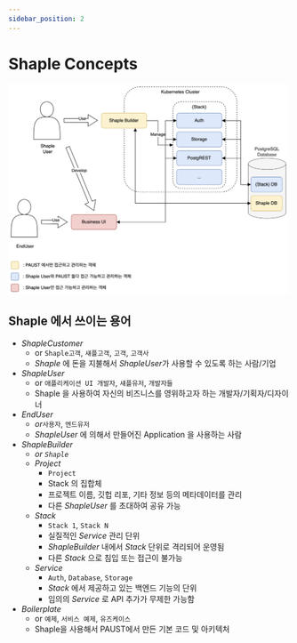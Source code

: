 ```yaml
---
sidebar_position: 2
---
```


# Shaple Concepts
![ShapleConcepts](./img/concepts.png)

## Shaple 에서 쓰이는 용어

- *ShapleCustomer*
    - or `Shaple고객`, `섀플고객`, `고객`, `고객사`
    - *Shaple* 에 돈을 지불해서 *ShapleUser*가 사용할 수 있도록 하는 사람/기업
- *ShapleUser*
    - or `애플리케이션 UI 개발자`, `섀플유저`, `개발자들`
    - Shaple 을 사용하여 자신의 비즈니스를 영위하고자 하는 개발자/기획자/디자이너
- *EndUser*
    - *or*`사용자`, `엔드유저`
    - *ShapleUser* 에 의해서 만들어진 Application 을 사용하는 사람
- *ShapleBuilder*
    - *or `Shaple`*
    - *Project*
        - `Project`
        - Stack 의 집합체
        - 프로젝트 이름, 깃헙 리포, 기타 정보 등의 메타데이터를 관리
        - 다른 *ShapleUser* 를 초대하여 공유 가능
    - *Stack*
        - `Stack 1`, `Stack N`
        - 실질적인 *Service* 관리 단위
        - *ShapleBuilder* 내에서 *Stack* 단위로 격리되어 운영됨
        - 다른 *Stack* 으로 침입 또는 접근이 불가능
    - *Service*
        - `Auth`, `Database`, `Storage`
        - *Stack* 에서 제공하고 있는 백엔드 기능의 단위
        - 임의의 *Service* 로 API 추가가 무제한 가능함
- *Boilerplate*
    - or `예제`, `서비스 예제`, `유즈케이스`
    - Shaple을 사용해서 PAUST에서 만든 기본 코드 및 아키텍처
